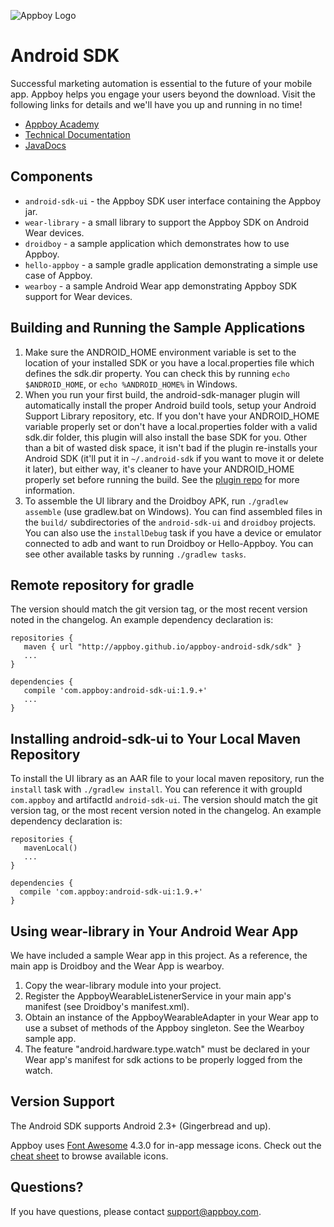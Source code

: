 ![Appboy Logo](https://github.com/Appboy/appboy-android-sdk/blob/master/Appboy_Logo_Smiley_Red-01.png)

# Android SDK

Successful marketing automation is essential to the future of your mobile app. Appboy helps you engage your users beyond the download. Visit the following links for details and we'll have you up and running in no time!

- [Appboy Academy](http://www.appboy.com/academy "Appboy Academy")
- [Technical Documentation](http://documentation.appboy.com "Appboy Technical Documentation")
- [JavaDocs](http://appboy.github.io/appboy-android-sdk/javadocs/ "Appboy Android SDK Class Documentation")

## Components

- `android-sdk-ui` - the Appboy SDK user interface containing the Appboy jar.
- `wear-library` - a small library to support the Appboy SDK on Android Wear devices.
- `droidboy` - a sample application which demonstrates how to use Appboy.
- `hello-appboy` - a sample gradle application demonstrating a simple use case of Appboy.
- `wearboy` - a sample Android Wear app demonstrating Appboy SDK support for Wear devices.

## Building and Running the Sample Applications

1. Make sure the ANDROID_HOME environment variable is set to the location of your installed SDK or you have a
   local.properties file which defines the sdk.dir property. You can check this by running `echo $ANDROID_HOME`, or
   `echo %ANDROID_HOME%` in Windows.
2. When you run your first build, the android-sdk-manager plugin will automatically install the proper Android build
   tools, setup your Android Support Library repository, etc. If you don't have your ANDROID_HOME variable properly set
   or don't have a local.properties folder with a valid sdk.dir folder, this plugin will also install the base SDK for
   you. Other than a bit of wasted disk space, it isn't bad if the plugin re-installs your Android SDK (it'll put it in
   `~/.android-sdk` if you want to move it or delete it later), but either way, it's cleaner to have your ANDROID_HOME
   properly set before running the build. See the [plugin repo](https://github.com/JakeWharton/sdk-manager-plugin) for
   more information.
3. To assemble the UI library and the Droidboy APK, run `./gradlew assemble` (use gradlew.bat on Windows). You can find
   assembled files in the `build/` subdirectories of the `android-sdk-ui` and `droidboy` projects. You can also
   use the `installDebug` task if you have a device or emulator connected to adb and want to run Droidboy or Hello-Appboy.
   You can see other available tasks by running `./gradlew tasks`.

## Remote repository for gradle
The version should match the git version tag, or the most recent version noted in the changelog. An example dependency declaration is:

```
repositories {
   maven { url "http://appboy.github.io/appboy-android-sdk/sdk" }
   ...
}
```

```
dependencies {
   compile 'com.appboy:android-sdk-ui:1.9.+'
   ...
}
```

## Installing android-sdk-ui to Your Local Maven Repository
To install the UI library as an AAR file to your local maven repository, run the `install` task with
`./gradlew install`. You can reference it with groupId `com.appboy` and artifactId `android-sdk-ui`. The version should
match the git version tag, or the most recent version noted in the changelog. An example dependency declaration is:


```
repositories {
   mavenLocal()
   ...
}
```

```
dependencies {
  compile 'com.appboy:android-sdk-ui:1.9.+'
}
```

## Using wear-library in Your Android Wear App
We have included a sample Wear app in this project. As a reference, the main app is Droidboy and the Wear App is wearboy.

1. Copy the wear-library module into your project.
2. Register the AppboyWearableListenerService in your main app's manifest (see Droidboy's manifest.xml).
3. Obtain an instance of the AppboyWearableAdapter in your Wear app to use a subset of methods of the Appboy singleton. See the Wearboy sample app.
4. The feature "android.hardware.type.watch" must be declared in your Wear app's manifest for sdk actions to be properly logged from the watch.


## Version Support

The Android SDK supports Android 2.3+ (Gingerbread and up).

Appboy uses [Font Awesome](http://fortawesome.github.io/Font-Awesome/) 4.3.0 for in-app message icons.  Check out the [cheat sheet](http://fortawesome.github.io/Font-Awesome/cheatsheet/) to browse available icons.

## Questions?

If you have questions, please contact [support@appboy.com](mailto:support@appboy.com).
